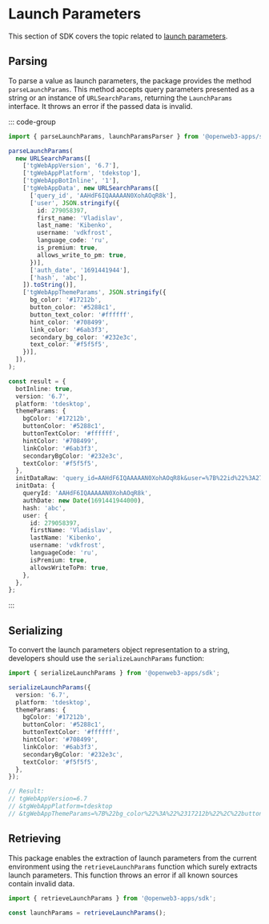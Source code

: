 # Launch Parameters

This section of SDK covers the topic related
to [launch parameters](../../../platform/launch-parameters.md).

## Parsing

To parse a value as launch parameters, the package provides the method `parseLaunchParams`. This
method accepts query parameters presented as a string or an instance of `URLSearchParams`, returning
the `LaunchParams` interface. It throws an error if the passed data is invalid.

::: code-group

```typescript [Usage example]
import { parseLaunchParams, launchParamsParser } from '@openweb3-apps/sdk';

parseLaunchParams(
  new URLSearchParams([
    ['tgWebAppVersion', '6.7'],
    ['tgWebAppPlatform', 'tdekstop'],
    ['tgWebAppBotInline', '1'],
    ['tgWebAppData', new URLSearchParams([
      ['query_id', 'AAHdF6IQAAAAAN0XohAOqR8k'],
      ['user', JSON.stringify({
        id: 279058397,
        first_name: 'Vladislav',
        last_name: 'Kibenko',
        username: 'vdkfrost',
        language_code: 'ru',
        is_premium: true,
        allows_write_to_pm: true,
      })],
      ['auth_date', '1691441944'],
      ['hash', 'abc'],
    ]).toString()],
    ['tgWebAppThemeParams', JSON.stringify({
      bg_color: '#17212b',
      button_color: '#5288c1',
      button_text_color: '#ffffff',
      hint_color: '#708499',
      link_color: '#6ab3f3',
      secondary_bg_color: '#232e3c',
      text_color: '#f5f5f5',
    })],
  ]),
);
```

```typescript [Expected result]
const result = {
  botInline: true,
  version: '6.7',
  platform: 'tdesktop',
  themeParams: {
    bgColor: '#17212b',
    buttonColor: '#5288c1',
    buttonTextColor: '#ffffff',
    hintColor: '#708499',
    linkColor: '#6ab3f3',
    secondaryBgColor: '#232e3c',
    textColor: '#f5f5f5',
  },
  initDataRaw: 'query_id=AAHdF6IQAAAAAN0XohAOqR8k&user=%7B%22id%22%3A279058397%2C%22first_name%22%3A%22Vladislav%22%2C%22last_name%22%3A%22Kibenko%22%2C%22username%22%3A%22vdkfrost%22%2C%22language_code%22%3A%22ru%22%2C%22is_premium%22%3Atrue%2C%22allows_write_to_pm%22%3Atrue%7D&auth_date=1691441944&hash=abc',
  initData: {
    queryId: 'AAHdF6IQAAAAAN0XohAOqR8k',
    authDate: new Date(1691441944000),
    hash: 'abc',
    user: {
      id: 279058397,
      firstName: 'Vladislav',
      lastName: 'Kibenko',
      username: 'vdkfrost',
      languageCode: 'ru',
      isPremium: true,
      allowsWriteToPm: true,
    },
  },
};
```

:::

## Serializing

To convert the launch parameters object representation to a string, developers should use
the `serializeLaunchParams` function:

```typescript
import { serializeLaunchParams } from '@openweb3-apps/sdk';

serializeLaunchParams({
  version: '6.7',
  platform: 'tdesktop',
  themeParams: {
    bgColor: '#17212b',
    buttonColor: '#5288c1',
    buttonTextColor: '#ffffff',
    hintColor: '#708499',
    linkColor: '#6ab3f3',
    secondaryBgColor: '#232e3c',
    textColor: '#f5f5f5',
  },
});

// Result:
// tgWebAppVersion=6.7
// &tgWebAppPlatform=tdesktop
// &tgWebAppThemeParams=%7B%22bg_color%22%3A%22%2317212b%22%2C%22button_color%22%3A%22%235288c1%22%2C%22button_text_color%22%3A%22%23ffffff%22%2C%22hint_color%22%3A%22%23708499%22%2C%22link_color%22%3A%22%236ab3f3%22%2C%22secondary_bg_color%22%3A%22%23232e3c%22%2C%22text_color%22%3A%22%23f5f5f5%22%7D
```

## Retrieving

This package enables the extraction of launch parameters from the current environment using
the `retrieveLaunchParams` function which surely extracts launch parameters. This function
throws an error if all known sources contain invalid data.

```typescript
import { retrieveLaunchParams } from '@openweb3-apps/sdk';

const launchParams = retrieveLaunchParams();
```
